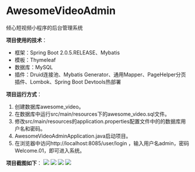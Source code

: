 # AwesomeVideoAdmin
倾心短视频小程序的后台管理系统

**项目使用的技术**：

- 框架：Spring Boot 2.0.5.RELEASE、Mybatis
- 模板：Thymeleaf
- 数据库：MySQL
- 插件：Druid连接池、Mybatis Generator、通用Mapper、PageHelper分页插件、Lombok、Spring Boot Devtools热部署

**项目运行方式**：

1. 创建数据库awesome_video。
2. 在数据库中运行src/main/resources下的awesome_video.sql文件。
3. 修改src/main/resources的application.properties配置文件中的的数据库用户名和密码。
4. AwesomeVideoAdminApplication.java启动项目。
5. 在浏览器中访问http://localhost:8085/user/login ，输入用户名admin，密码Welcome.01，即可进入系统。

**项目截图如下**：
<img src="https://raw.githubusercontent.com/lkmc2/AwesomeVideoAdmin/master/picture/%E9%A6%96%E9%A1%B5.png"/>
<img src="https://raw.githubusercontent.com/lkmc2/AwesomeVideoAdmin/master/picture/%E8%A7%86%E9%A2%91%E7%AE%A1%E7%90%86%E9%A1%B5.png"/>
<img src="https://raw.githubusercontent.com/lkmc2/AwesomeVideoAdmin/master/picture/%E8%83%8C%E6%99%AF%E4%B9%90%E7%AE%A1%E7%90%86%E9%A1%B5.png"/>
<img src="https://raw.githubusercontent.com/lkmc2/AwesomeVideoAdmin/master/picture/%E4%B8%BE%E6%8A%A5%E7%AE%A1%E7%90%86%E9%A1%B5.png"/>